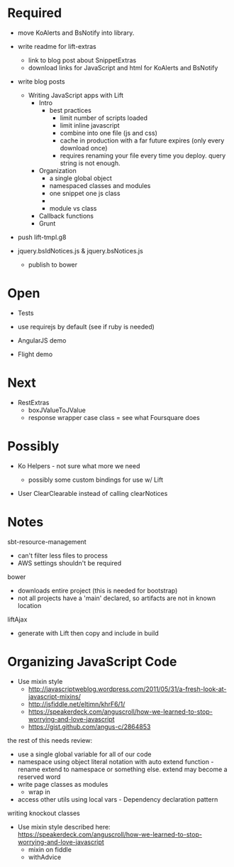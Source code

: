 Required
========

* move KoAlerts and BsNotify into library.

* write readme for lift-extras
  * link to blog post about SnippetExtras
  * download links for JavaScript and html for KoAlerts and BsNotify

* write blog posts
  * Writing JavaScript apps with Lift
    * Intro
      * best practices
        * limit number of scripts loaded
        * limit inline javascript
        * combine into one file (js and css)
        * cache in production with a far future expires (only every download once)
        * requires renaming your file every time you deploy. query string is not enough.
    * Organization
      * a single global object
      * namespaced classes and modules
      * one snippet one js class
      *
      * module vs class
    * Callback functions
    * Grunt


* push lift-tmpl.g8

* jquery.bsIdNotices.js & jquery.bsNotices.js
  * publish to bower

Open
====

* Tests

* use requirejs by default (see if ruby is needed)

* AngularJS demo
* Flight demo


Next
====

* RestExtras
  * boxJValueToJValue
  * response wrapper case class = see what Foursquare does

Possibly
========

* Ko Helpers - not sure what more we need
  * possibly some custom bindings for use w/ Lift

* User ClearClearable instead of calling clearNotices


Notes
=====

sbt-resource-management
  * can't filter less files to process
  * AWS settings shouldn't be required

bower
  * downloads entire project (this is needed for bootstrap)
  * not all projects have a 'main' declared, so artifacts are not in known location

liftAjax
  * generate with Lift then copy and include in build


Organizing JavaScript Code
==========================
* Use mixin style
  * http://javascriptweblog.wordpress.com/2011/05/31/a-fresh-look-at-javascript-mixins/
  * http://jsfiddle.net/eltimn/khrF6/1/
  * https://speakerdeck.com/anguscroll/how-we-learned-to-stop-worrying-and-love-javascript
  * https://gist.github.com/angus-c/2864853


the rest of this needs review:

* use a single global variable for all of our code
* namespace using object literal notation with auto extend function - rename extend to namespace or something else. extend may become a reserved word
* write page classes as modules
  * wrap in
* access other utils using local vars - Dependency declaration pattern



writing knockout classes
* Use mixin style described here:
https://speakerdeck.com/anguscroll/how-we-learned-to-stop-worrying-and-love-javascript
  * mixin on fiddle
  * withAdvice
